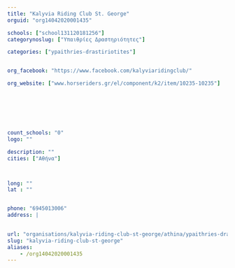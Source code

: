 ```yaml
---
title: "Kalyvia Riding Club St. George"
orguid: "org14042020001435"

schools: ["school131120181256"]
categorynoslug: ["Υπαιθρίες Δραστηριότητες"]

categories: ["ypaithries-drastiriotites"]


org_facebook: "https://www.facebook.com/kalyviaridingclub/"

org_website: ["www.horseriders.gr/el/component/k2/item/10235-10235"]







count_schools: "0"
logo: ""

description: ""
cities: ["Αθήνα"]



long: ""
lat : ""


phone: "6945013006"
address: |
    

url: "organisations/kalyvia-riding-club-st-george/athina/ypaithries-drastiriotites"
slug: "kalyvia-riding-club-st-george"
aliases:
    - /org14042020001435
---
```



